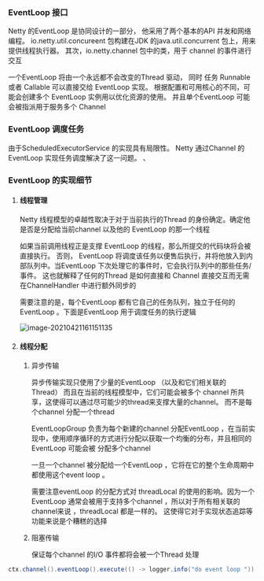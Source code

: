 

### EventLoop 接口

Netty  的EventLoop 是协同设计的一部分， 他采用了两个基本的API  并发和网络编程。 io.netty.util.concureent 包构建在JDK 的java.util.concurrent 包上，用来提供线程执行器。 其次，io.netty.channel 包中的类，用于 channel  的事件进行交互

一个EventLoop 将由一个永远都不会改变的Thread  驱动， 同时 任务 Runnable 或者 Callable 可以直接交给 EventLoop 实现。 根据配置和可用核心的不同，可能会创建多个 EventLoop 实例用以优化资源的使用。 并且单个EventLoop 可能会被指派用于服务多个 Channel 

### EventLoop 调度任务

由于ScheduledExecutorService 的实现具有局限性。 Netty 通过Channel 的EventLoop 实现任务调度解决了这一问题。 、

### EventLoop 的实现细节

1. #### 线程管理

   Netty 线程模型的卓越性取决于对于当前执行的Thread 的身份确定。确定他是否是分配给当前channel 以及他的 EventLoop 的那一个线程 

   如果当前调用线程正是支撑 EventLoop 的线程，那么所提交的代码块将会被直接执行。 否则， EventLoop 将调度该任务以便售后执行，并将他放入到内部队列中。当EventLoop 下次处理它的事件时，它会执行队列中的那些任务/事件。 这也就解释了任何的Thread 是如何直接和 Channel 直接交互而无需在ChannelHandler 中进行额外同步的

   需要注意的是，每个EventLoop 都有它自己的任务队列，独立于任何的EventLoop 。下面是EventLoop 用于调度任务的执行逻辑

   ![image-20210421161151135](D:\study\OboutNetty\doc\EventLoop\EventLoop.jpg)

2. #### 线程分配

   1. 异步传输

      异步传输实现只使用了少量的EventLoop （以及和它们相关联的Thread） 而且在当前的线程模型中，它们可能会被多个 channel 所共享，这使得可以通过尽可能少的thread来支撑大量的channel。 而不是每个channel 分配一个thread

      EventLoopGroup 负责为每个新建的channel 分配EventLoop ，在当前实现中，使用顺序循环的方式进行分配以获取一个均衡的分布，并且相同的EventLoop 可能会被 分配多个channel 

      一旦一个channel 被分配给一个EventLoop ，它将在它的整个生命周期中都使用这个event loop 。

      需要注意eventLoop 的分配方式对 threadLocal 的使用的影响。因为一个EventLoop 通常会被用于支持多个channel ，所以对于所有相关联的channel来说 ，threadLocal 都是一样的。 这使得它对于实现状态追踪等功能来说是个糟糕的选择

   2. 阻塞传输

      保证每个channel 的I/O 事件都将会被一个Thread 处理

```java
ctx.channel().eventLoop().execute(() -> logger.info("do event loop "))
```





